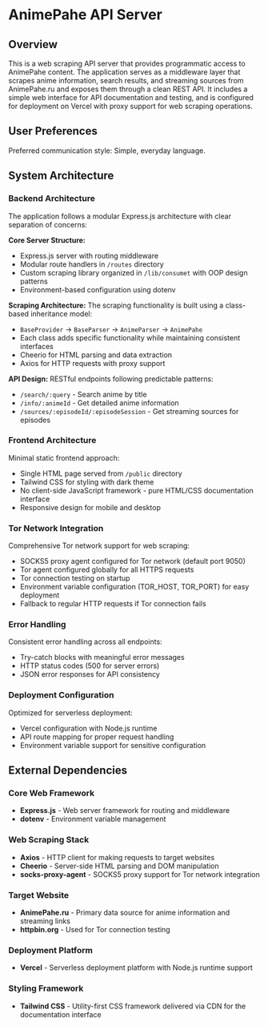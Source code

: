 # AnimePahe API Server

## Overview

This is a web scraping API server that provides programmatic access to AnimePahe content. The application serves as a middleware layer that scrapes anime information, search results, and streaming sources from AnimePahe.ru and exposes them through a clean REST API. It includes a simple web interface for API documentation and testing, and is configured for deployment on Vercel with proxy support for web scraping operations.

## User Preferences

Preferred communication style: Simple, everyday language.

## System Architecture

### Backend Architecture
The application follows a modular Express.js architecture with clear separation of concerns:

**Core Server Structure:**
- Express.js server with routing middleware
- Modular route handlers in `/routes` directory
- Custom scraping library organized in `/lib/consumet` with OOP design patterns
- Environment-based configuration using dotenv

**Scraping Architecture:**
The scraping functionality is built using a class-based inheritance model:
- `BaseProvider` → `BaseParser` → `AnimeParser` → `AnimePahe`
- Each class adds specific functionality while maintaining consistent interfaces
- Cheerio for HTML parsing and data extraction
- Axios for HTTP requests with proxy support

**API Design:**
RESTful endpoints following predictable patterns:
- `/search/:query` - Search anime by title
- `/info/:animeId` - Get detailed anime information
- `/sources/:episodeId/:episodeSession` - Get streaming sources for episodes

### Frontend Architecture
Minimal static frontend approach:
- Single HTML page served from `/public` directory
- Tailwind CSS for styling with dark theme
- No client-side JavaScript framework - pure HTML/CSS documentation interface
- Responsive design for mobile and desktop

### Tor Network Integration
Comprehensive Tor network support for web scraping:
- SOCKS5 proxy agent configured for Tor network (default port 9050)
- Tor agent configured globally for all HTTPS requests
- Tor connection testing on startup
- Environment variable configuration (TOR_HOST, TOR_PORT) for easy deployment
- Fallback to regular HTTP requests if Tor connection fails

### Error Handling
Consistent error handling across all endpoints:
- Try-catch blocks with meaningful error messages
- HTTP status codes (500 for server errors)
- JSON error responses for API consistency

### Deployment Configuration
Optimized for serverless deployment:
- Vercel configuration with Node.js runtime
- API route mapping for proper request handling
- Environment variable support for sensitive configuration

## External Dependencies

### Core Web Framework
- **Express.js** - Web server framework for routing and middleware
- **dotenv** - Environment variable management

### Web Scraping Stack
- **Axios** - HTTP client for making requests to target websites
- **Cheerio** - Server-side HTML parsing and DOM manipulation
- **socks-proxy-agent** - SOCKS5 proxy support for Tor network integration

### Target Website
- **AnimePahe.ru** - Primary data source for anime information and streaming links
- **httpbin.org** - Used for Tor connection testing

### Deployment Platform
- **Vercel** - Serverless deployment platform with Node.js runtime support

### Styling Framework
- **Tailwind CSS** - Utility-first CSS framework delivered via CDN for the documentation interface